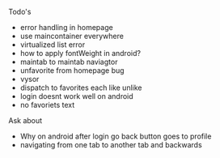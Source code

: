 Todo's
- error handling in homepage
- use maincontainer everywhere
- virtualized list error
- how to apply fontWeight in android?
- maintab to maintab naviagtor
- unfavorite from homepage bug
- vysor
- dispatch to favorites each like unlike
- login doesnt work well on android
- no favoriets text

Ask about
- Why on android after login go back button goes to profile
- navigating from one tab to another tab and backwards